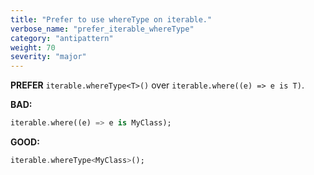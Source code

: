 ```yaml
---
title: "Prefer to use whereType on iterable."
verbose_name: "prefer_iterable_whereType"
category: "antipattern"
weight: 70
severity: "major"
---
```

**PREFER** `iterable.whereType<T>()` over `iterable.where((e) => e is T)`.

**BAD:**
```dart
iterable.where((e) => e is MyClass);
```

**GOOD:**
```dart
iterable.whereType<MyClass>();
```
